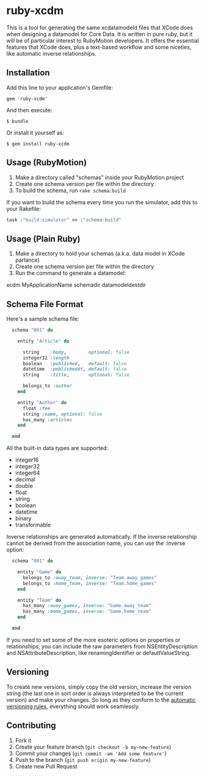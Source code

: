 # ruby-xcdm

This is a tool for generating the same xcdatamodeld files that XCode
does when designing a datamodel for Core Data.  It is written in pure
ruby, but it will be of particular interest to RubyMotion developers.
It offers the essential features that XCode does, plus a text-based
workflow and some niceties, like automatic inverse relationships.

## Installation

Add this line to your application's Gemfile:

    gem 'ruby-xcdm'

And then execute:

    $ bundle

Or install it yourself as:

    $ gem install ruby-xcdm

## Usage (RubyMotion)

1. Make a directory called "schemas" inside your RubyMotion project
2. Create one schema version per file within the directory
3. To build the schema, run `rake schema:build`

If you want to build the schema every time you run the simulator, add
this to your Rakefile:

```ruby
task :"build:simulator" => :"schema:build"
```

## Usage (Plain Ruby)

1. Make a directory to hold your schemas (a.k.a. data model in XCode parlance)
2. Create one schema version per file within the directory
3. Run the command to generate a datamodel:

  xcdm MyApplicationName schemadir datamodeldestdir


## Schema File Format

Here's a sample schema file:

```ruby
  schema "001" do

    entity "Article" do

      string    :body,        optional: false
      integer32 :length
      boolean   :published,   default: false
      datetime  :publishedAt, default: false
      string    :title,       optional: false

      belongs_to :author
    end

    entity "Author" do
      float :fee
      string :name, optional: false
      has_many :articles 
    end

  end
```

All the built-in data types are supported:

* integer16
* integer32
* integer64
* decimal
* double
* float
* string
* boolean
* datetime
* binary
* transformable

Inverse relationships are generated automatically.
If the inverse relationship cannot be derived 
from the association name, you can use the :inverse option:

```ruby
  schema "001" do

    entity "Game" do
      belongs_to :away_team, inverse: "Team.away_games"
      belongs_to :home_team, inverse: "Team.home_games"
    end

    entity "Team" do
      has_many :away_games, inverse: "Game.away_team"
      has_many :home_games, inverse: "Game.home_team"
    end

  end
```

If you need to set some of the more esoteric options on properties or
relationships, you can include the raw parameters from
NSEntityDescription and NSAttributeDescription, like renamingIdentifier
or defaultValueString.

## Versioning

To create new versions, simply copy the old version, increase the
version string (the last one in sort order is always interpreted to be
the current version) and make your changes.  So long as they conform
to the [automatic versioning
rules](https://developer.apple.com/library/ios/documentation/cocoa/conceptual/CoreDataVersioning/Articles/vmLightweightMigration.html#//apple_ref/doc/uid/TP40004399-CH4-SW2),
everything should work seamlessly.

## Contributing

1. Fork it
2. Create your feature branch (`git checkout -b my-new-feature`)
3. Commit your changes (`git commit -am 'Add some feature'`)
4. Push to the branch (`git push origin my-new-feature`)
5. Create new Pull Request
